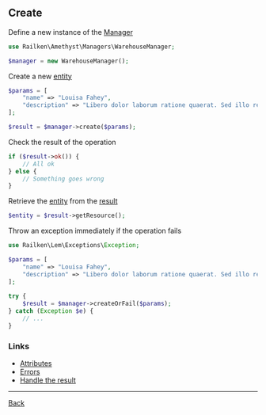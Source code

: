 ## Create

Define a new instance of the [Manager](manager.md)

```php
use Railken\Amethyst\Managers\WarehouseManager;

$manager = new WarehouseManager();
```

Create a new [entity](model.md)

```php
$params = [
    "name" => "Louisa Fahey",
    "description" => "Libero dolor laborum ratione quaerat. Sed illo recusandae ut aut et. Dolorem nemo unde ut in sint ab."
];

$result = $manager->create($params);
```

Check the result of the operation

```php
if ($result->ok()) {
    // All ok
} else {
    // Something goes wrong
}
```

Retrieve the [entity](model.md) from the [result](result.md)

```php
$entity = $result->getResource();
```

Throw an exception immediately if the operation fails

```php
use Railken\Lem\Exceptions\Exception;

$params = [
    "name" => "Louisa Fahey",
    "description" => "Libero dolor laborum ratione quaerat. Sed illo recusandae ut aut et. Dolorem nemo unde ut in sint ab."
];
   
try {
    $result = $manager->createOrFail($params);
} catch (Exception $e) {
    // ...
}
```

### Links
* [Attributes](attributes.md)
* [Errors](errors.md)
* [Handle the result](result.md)

---
[Back](index.md)